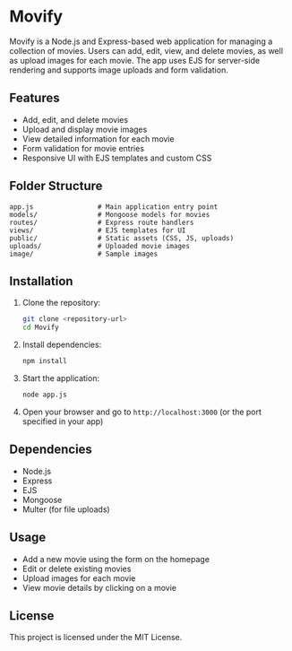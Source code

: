 # Movify

Movify is a Node.js and Express-based web application for managing a collection of movies. Users can add, edit, view, and delete movies, as well as upload images for each movie. The app uses EJS for server-side rendering and supports image uploads and form validation.

## Features
- Add, edit, and delete movies
- Upload and display movie images
- View detailed information for each movie
- Form validation for movie entries
- Responsive UI with EJS templates and custom CSS

## Folder Structure
```
app.js                # Main application entry point
models/               # Mongoose models for movies
routes/               # Express route handlers
views/                # EJS templates for UI
public/               # Static assets (CSS, JS, uploads)
uploads/              # Uploaded movie images
image/                # Sample images
```

## Installation
1. Clone the repository:
   ```sh
   git clone <repository-url>
   cd Movify
   ```
2. Install dependencies:
   ```sh
   npm install
   ```
3. Start the application:
   ```sh
   node app.js
   ```
4. Open your browser and go to `http://localhost:3000` (or the port specified in your app)

## Dependencies
- Node.js
- Express
- EJS
- Mongoose
- Multer (for file uploads)

## Usage
- Add a new movie using the form on the homepage
- Edit or delete existing movies
- Upload images for each movie
- View movie details by clicking on a movie

## License
This project is licensed under the MIT License.
